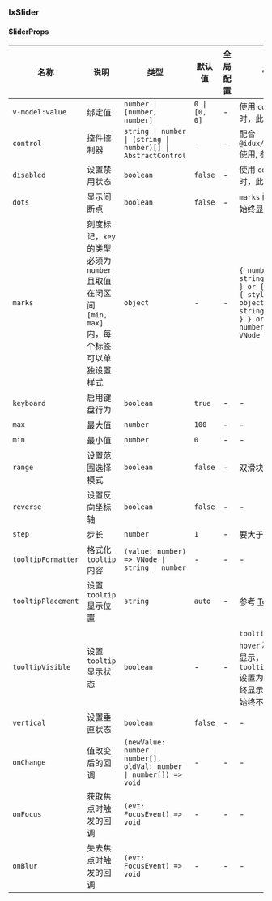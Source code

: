 
### IxSlider

#### SliderProps

| 名称 | 说明 | 类型  | 默认值 | 全局配置 | 备注 |
| --- | --- | --- | --- | --- | --- |
| `v-model:value` | 绑定值 | `number \| [number, number]` | `0 \| [0, 0]` | - | 使用 `control` 时，此配置无效 |
| `control` | 控件控制器 | `string \| number \| (string \| number)[] \| AbstractControl` | - | - | 配合 `@idux/cdk/forms` 使用, 参考 [Form](/components/form/zh) |
| `disabled` | 设置禁用状态 | `boolean` | `false` | - | 使用 `control` 时，此配置无效 |
| `dots` | 显示间断点 | `boolean` | `false` | - | `marks` 间断点会始终显示 |
|`marks`|刻度标记，`key` 的类型必须为 `number` 且取值在闭区间 `[min, max]` 内，每个标签可以单独设置样式|`object`|-|-|`{ number: string \| VNode } or { number: { style: object, label: string \| VNode } } or { number: () => VNode }` |
| `keyboard` | 启用键盘行为 | `boolean` | `true` | - | - |
| `max` | 最大值 | `number` | `100` | - | - |
| `min` | 最小值 | `number` | `0` | - | - |
| `range` | 设置范围选择模式 | `boolean` | `false` | - | 双滑块模式 |
| `reverse` | 设置反向坐标轴 | `boolean` | `false` | - | - |
| `step` | 步长 | `number` | `1` | - | 要大于0 |
| `tooltipFormatter` | 格式化 `tooltip` 内容 | `(value: number) => VNode \| string \| number` | - | - | - |
| `tooltipPlacement` | 设置 `tooltip` 显示位置 | `string` | `auto` | - | 参考 [Tooltip](/components/tooltip/) |
| `tooltipVisible` | 设置 `tooltip` 显示状态 | `boolean` | - | - | `tooltip` 默认为 `hover` 和拖拽时显示，`tooltipVisible` 设置为 `true` 则始终显示，反之则始终不显示 |
| `vertical` | 设置垂直状态 | `boolean` | `false` | - | - |
| `onChange` | 值改变后的回调 | `(newValue: number \| number[], oldVal: number \| number[]) => void` | - | - | - |
| `onFocus` | 获取焦点时触发的回调 | `(evt: FocusEvent) => void` | - | - | - |
| `onBlur` | 失去焦点时触发的回调 | `(evt: FocusEvent) => void` | - | - | - |
